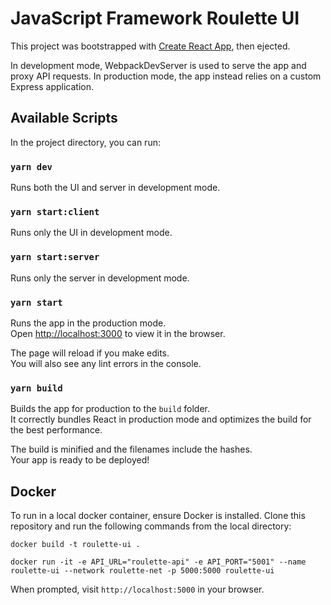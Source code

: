 # JavaScript Framework Roulette UI

This project was bootstrapped with [Create React App](https://github.com/facebookincubator/create-react-app), then ejected.

In development mode, WebpackDevServer is used to serve the app and proxy API requests. In production mode, the app instead relies on a custom Express application.


## Available Scripts

In the project directory, you can run:

### `yarn dev`

Runs both the UI and server in development mode.<br>


### `yarn start:client`

Runs only the UI in development mode.<br>


### `yarn start:server`

Runs only the server in development mode.<br>


### `yarn start`

Runs the app in the production mode.<br>
Open [http://localhost:3000](http://localhost:3000) to view it in the browser.

The page will reload if you make edits.<br>
You will also see any lint errors in the console.


### `yarn build`

Builds the app for production to the `build` folder.<br>
It correctly bundles React in production mode and optimizes the build for the best performance.

The build is minified and the filenames include the hashes.<br>
Your app is ready to be deployed!

## Docker

To run in a local docker container, ensure Docker is installed. Clone this repository and run the following commands from the local directory:

```
docker build -t roulette-ui .
```

```
docker run -it -e API_URL="roulette-api" -e API_PORT="5001" --name roulette-ui --network roulette-net -p 5000:5000 roulette-ui
```

When prompted, visit `http://localhost:5000` in your browser.
